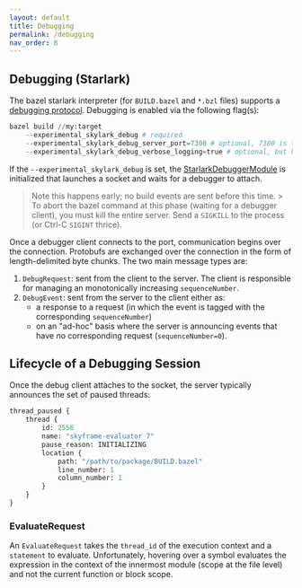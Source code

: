 ```yaml
---
layout: default
title: Debugging
permalink: /debugging
nav_order: 8
---
```


## Debugging (Starlark)

<p></p>

The bazel starlark interpreter (for `BUILD.bazel` and `*.bzl` files) supports a
[debugging
protocol](https://cs.opensource.google/bazel/bazel/+/master:src/main/java/com/google/devtools/build/lib/starlarkdebug/proto/starlark_debugging.proto).
Debugging is enabled via the following flag(s):

```python
bazel build //my:target
    --experimental_skylark_debug # required
    --experimental_skylark_debug_server_port=7300 # optional, 7300 is the default
    --experimental_skylark_debug_verbose_logging=true # optional, but helpful for debugging the protocol
```

If the `--experimental_skylark_debug` is set, the
[StarlarkDebuggerModule](https://cs.opensource.google/bazel/bazel/+/master:src/main/java/com/google/devtools/build/lib/starlarkdebug/module/StarlarkDebuggerModule.java;l=30;drc=253933f3adda134494a4f55838b3e16e54652f23;bpv=1;bpt=1?q=StarlarkDe&sq=&ss=bazel%2Fbazel)
is initialized that launches a socket and waits for a debugger to attach.  

> Note this happens early; no build events are sent before this time. > To abort
> the bazel command at this phase (waiting for a debugger client), you must kill
> the entire server.  Send a `SIGKILL` to the process (or Ctrl-C `SIGINT`
> thrice).

Once a debugger client connects to the port, communication begins over the
connection.  Protobufs are exchanged over the connection in the form of
length-delimited byte chunks.  The two main message types are:
1. `DebugRequest`: sent from the client to the server.  The client is
   responsible for managing an monotonically increasing `sequenceNumber`.
2. `DebugEvent`: sent from the server to the client either as:
   - a response to a request (in which the event is tagged with the corresponding
   `sequenceNumber`)
   - on an "ad-hoc" basis where the server is announcing events that have no
     corresponding request (`sequenceNumber=0`).

## Lifecycle of a Debugging Session

Once the debug client attaches to the socket, the server typically announces the
set of paused threads:

```proto
thread_paused {
    thread {
        id: 2556
        name: "skyframe-evaluator 7"
        pause_reason: INITIALIZING
        location {
            path: "/path/to/package/BUILD.bazel"
            line_number: 1
            column_number: 1
        }
    }
}
```


### EvaluateRequest

An `EvaluateRequest` takes the `thread_id` of the execution context and a
`statement` to evaluate.  Unfortunately, hovering over a symbol evaluates the
expression in the context of the innermost module (scope at the file level) and
not the current function or block scope.


